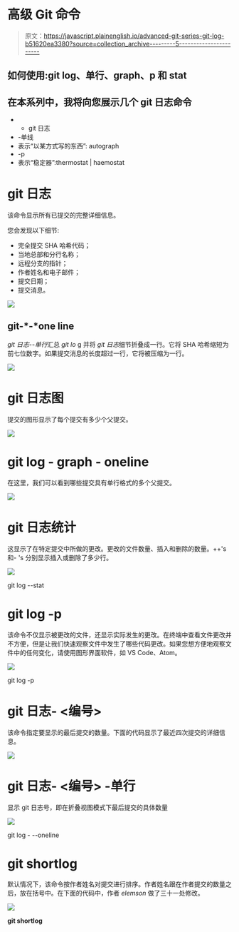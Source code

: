 # 高级 Git 命令

> 原文：<https://javascript.plainenglish.io/advanced-git-series-git-log-b51620ea3380?source=collection_archive---------5----------------------->

## 如何使用:git log、单行、graph、p 和 stat

## 在本系列中，我将向您展示几个 git 日志命令

*   - git 日志
*   -单线
*   表示“以某方式写的东西”: autograph
*   -p
*   表示“稳定器”:thermostat | haemostat

# git 日志

该命令显示所有已提交的完整详细信息。

您会发现以下细节:

*   完全提交 SHA 哈希代码；
*   当地总部和分行名称；
*   远程分支的指针；
*   作者姓名和电子邮件；
*   提交日期；
*   提交消息。

![](img/5b23eddcffb63c30d0a51cb6c6a7aaa8.png)

## **git-***-***one line**

*git 日志--单行*汇总 *git lo* g 并将 *git 日志*细节折叠成一行。它将 SHA 哈希缩短为前七位数字。如果提交消息的长度超过一行，它将被压缩为一行。

![](img/5a24a08df5574f0e812c9fcd52a911e4.png)

# **git 日志图**

提交的图形显示了每个提交有多少个父提交。

![](img/2334fe1ebd689efa2dd2a3b6e5471278.png)

# **git log - graph - oneline**

在这里，我们可以看到哪些提交具有单行格式的多个父提交。

![](img/3d5e9c0f090dc264646682a3e831e345.png)

# **git 日志统计**

这显示了在特定提交中所做的更改。更改的文件数量、插入和删除的数量。++'s 和- 's 分别显示插入或删除了多少行。

![](img/871bb1c35125a94a55ed4bc197254d19.png)

git log --stat

# **git log -p**

该命令不仅显示被更改的文件，还显示实际发生的更改。在终端中查看文件更改并不方便，但是让我们快速观察文件中发生了哪些代码更改。如果您想方便地观察文件中的任何变化，请使用图形界面软件，如 VS Code、Atom。

![](img/deb18ff52fa2ac8051eaf40c9a881517.png)

git log -p

# **git 日志- <编号>**

该命令指定要显示的最后提交的数量。下面的代码显示了最近四次提交的详细信息。

![](img/8c1f40a1255fa1843d4871788c89b221.png)

# **git 日志- <编号> -单行**

显示 git 日志号，即在折叠视图模式下最后提交的具体数量

![](img/704d4c2ded1150da06285e87a5187a5b.png)

git log -<number> --oneline

# **git shortlog**

默认情况下，该命令按作者姓名对提交进行排序。作者姓名跟在作者提交的数量之后，放在括号中。在下面的代码中，作者 *elemson* 做了三十一处修改。

![](img/295327fbe62efe38e0a4f266792fa16b.png)

**git shortlog**